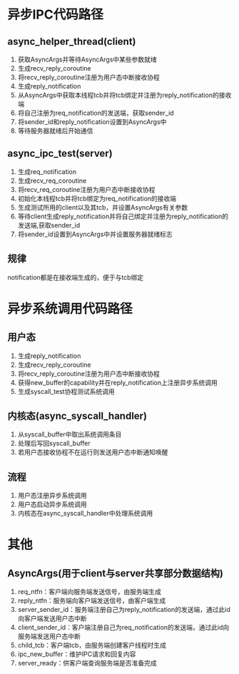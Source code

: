 # 异步IPC代码路径
## async_helper_thread(client)
1. 获取AsyncArgs并等待AsyncArgs中某些参数就绪
2. 生成recv_reply_coroutine
3. 将recv_reply_coroutine注册为用户态中断接收协程
4. 生成reply_notification
5. 从AsyncArgs中获取本线程tcb并将tcb绑定并注册为reply_notification的接收端
6. 将自己注册为req_notification的发送端，获取sender_id
7. 将sender_id和reply_notification设置到AsyncArgs中
8. 等待服务器就绪后开始通信
## async_ipc_test(server)
1. 生成req_notification
2. 生成recv_req_coroutine
3. 将recv_req_coroutine注册为用户态中断接收协程
4. 初始化本线程tcb并将tcb绑定为req_notification的接收端
5. 生成测试所用的client以及其tcb，并设置AsyncArgs有关参数
6. 等待client生成reply_notification并将自己绑定并注册为reply_notification的发送端,获取sender_id
7. 将sender_id设置到AsyncArgs中并设置服务器就绪标志
## 规律
notification都是在接收端生成的，便于与tcb绑定

# 异步系统调用代码路径
## 用户态
1. 生成reply_notification
2. 生成recv_reply_coroutine
3. 将recv_reply_coroutine注册为用户态中断接收协程
4. 获得new_buffer的capability并在reply_notification上注册异步系统调用
5. 生成syscall_test协程测试系统调用
## 内核态(async_syscall_handler)
1. 从syscall_buffer中取出系统调用条目
2. 处理后写回syscall_buffer
3. 若用户态接收协程不在运行则发送用户态中断通知唤醒
## 流程
1. 用户态注册异步系统调用
2. 用户态启动异步系统调用
3. 内核态在async_syscall_handler中处理系统调用

# 其他
## AsyncArgs(用于client与server共享部分数据结构)
1. req_ntfn：客户端向服务端发送信号，由服务端生成
2. reply_ntfn：服务端向客户端发送信号，由客户端生成
3. server_sender_id：服务端注册自己为reply_notification的发送端，通过此id向客户端发送用户态中断
4. client_sender_id：客户端注册自己为req_notification的发送端，通过此id向服务端发送用户态中断
5. child_tcb：客户端tcb，由服务端创建客户线程时生成
6. ipc_new_buffer：维护IPC请求和回复内容
7. server_ready：供客户端查询服务端是否准备完成


